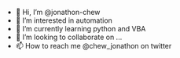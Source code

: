 - 👋 Hi, I’m @jonathon-chew
- 👀 I’m interested in automation
- 🌱 I’m currently learning python and VBA
- 💞️ I’m looking to collaborate on ...
- 📫 How to reach me @chew_jonathon on twitter

<!---
hunteradder626/hunteradder626 is a ✨ special ✨ repository because its `README.md` (this file) appears on your GitHub profile.
You can click the Preview link to take a look at your changes.
--->
